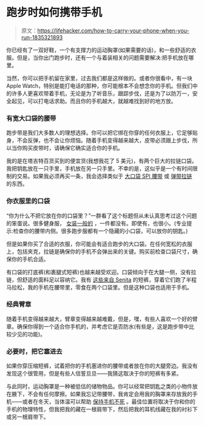 # 跑步时如何携带手机

> 原文：<https://lifehacker.com/how-to-carry-your-phone-when-you-run-1835321893>

你已经有了一双好鞋，一个有支撑力的运动胸罩(如果需要的话)，和一些舒适的衣服。但是，当你出门跑步时，还有一个与着装相关的问题需要解决:把手机放在哪里。



当然，你可以把手机留在家里，过去我们都是这样做的。或者你很看中，有一块 Apple Watch，特别是能打电话的那种，你可能根本不会想念你的手机。但我们中的许多人更喜欢带着手机，无论是为了听音乐，跟踪步伐，还是为了以防万一，安全起见，可以打电话求助。而且你的手机越大，就越难找到好的地方放。

### 有宽大口袋的腰带

跑步带是我们大多数人的理想选择。你可以把它绑在你穿的任何衣服上，它足够贴身，不会反弹，也不会让你烦恼。随着手机变得越来越大，皮带必须跟上步伐，所以当你购买皮带时，请确保它确实适合你的手机。

我的是在塔吉特百货买到的便宜货(我想我花了 5 美元)，有两个巨大的拉链口袋。我把钥匙放在一只手里，手机放在另一只手里。不幸的是，这似乎是一个有时间限制的交易。如果我必须再买一条，我会选择类似于 [大口袋 SPI 腰带](https://spibelt.com/shop/spibelt/large-pocket-spibelt/) 或 [弹带拉链](https://flipbelt.com/flipbelt-zipper) 的东西。

### 你衣服里的口袋

“你为什么不把它放在你的口袋里？”一群看了这个标题但从未认真思考过这个问题的笨蛋说。很多健身服， [女装一般的](https://lifehacker.com/confirmed-the-pockets-on-womens-pants-are-indeed-bulls-1828371022) ，一件都没有。即使有，也很小。(专业提示:检查你的腰带内侧。很多跑步服都有一个隐藏的小口袋，可以放你的钥匙。)

但是如果你买了合适的衣服，你可能会有适合跑步的大口袋。在任何宽松的衣服上，包括夹克，拉链是确保你的手机不会弹出来的关键。购买前检查口袋尺寸，确保你的手机合适。

有口袋的打底裤(和裹腿式短裤)也越来越受欢迎。口袋倾向于在大腿一侧，没有拉链，但舒适的面料足以容纳它。我有 [这些来自 Senita](https://www.senitaathletics.com/products/high-waisted-rio-shorts-7-in-inseam-pinstripe) 的短裤，穿着它们跑了半程马拉松，我的手机在腰带里，零食在两个口袋里。但是这种口袋也适用于手机。

### 经典臂章

随着手机变得越来越大，臂章变得越来越难戴，但是，嘿，有些人喜欢一个好的臂章。确保你得到一个适合你手机的，并考虑它是否防水(有些是，这是跑步带中比较少见的功能)。

### 必要时，把它塞进去

如果你穿压缩短裤，试着把你的手机塞进你的腰带或者放在你的大腿旁边。我没有发现这个很管用，但是有些人信誓旦旦——我猜这取决于你的短裤有多紧。

与此同时，运动胸罩是一种被低估的储物物品。你可以经常把钥匙之类的小物件放在腋下，不会有任何摩擦。如果我忘记带腰带，我肯定会用我的胸罩来存放我的手机——或者在冬天，当体温可以帮助 [保持手机不死](https://lifehacker.com/how-to-keep-your-cell-phone-warm-in-frigid-temps-1832392099) 。最佳位置将取决于你和你的手机的物理特性，但我把我的藏在一根肩带下，然后把我的耳机线藏在我的衬衫下或另一根肩带下。